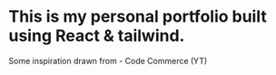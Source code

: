 # This is my personal portfolio built using React & tailwind.

Some inspiration drawn from - Code Commerce (YT)
